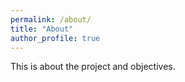 ```yaml
---
permalink: /about/
title: "About"
author_profile: true
---
```


This is about the project and objectives.

